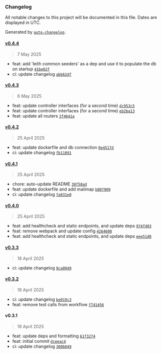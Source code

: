 ### Changelog

All notable changes to this project will be documented in this file. Dates are displayed in UTC.

Generated by [`auto-changelog`](https://github.com/CookPete/auto-changelog).

#### [v0.4.4](https://github.com/datr-tech/api-dolomite/compare/v0.4.3...v0.4.4)

> 7 May 2025

- feat: add 'leith common seeders' as a dep and use it to populate the db on startup [`41be02f`](https://github.com/datr-tech/api-dolomite/commit/41be02f48215c1b7f704a7b6f490d8381db9e80c)
- ci: update changelog [`abb62df`](https://github.com/datr-tech/api-dolomite/commit/abb62dfcbd7a3db9ebbcb590d525d0b61c3c5bfe)

#### [v0.4.3](https://github.com/datr-tech/api-dolomite/compare/v0.4.2...v0.4.3)

> 6 May 2025

- feat: update controller interfaces (for a second time) [`dc953c5`](https://github.com/datr-tech/api-dolomite/commit/dc953c5f6c3d04103e1056c949f89c8237ebee0b)
- feat: update controller interfaces (for a second time) [`eb2ba13`](https://github.com/datr-tech/api-dolomite/commit/eb2ba13ed0d5c35fb29537c040e634a0d0c9d656)
- feat: update all routers [`3f4641a`](https://github.com/datr-tech/api-dolomite/commit/3f4641a242cb257b80a24f63a4a99f188df1238a)

#### [v0.4.2](https://github.com/datr-tech/api-dolomite/compare/v0.4.1...v0.4.2)

> 25 April 2025

- feat: update dockerfile and db connection [`0e4517d`](https://github.com/datr-tech/api-dolomite/commit/0e4517d3001f4c95285c8408416357978b98aad6)
- ci: update changelog [`fb11091`](https://github.com/datr-tech/api-dolomite/commit/fb11091baf50c637c8e334787776418900781248)

#### [v0.4.1](https://github.com/datr-tech/api-dolomite/compare/v0.4.0...v0.4.1)

> 25 April 2025

- chore: auto-update README [`30f58ad`](https://github.com/datr-tech/api-dolomite/commit/30f58ad250f9c64524ec280113f238142ad5adff)
- feat: update dockerfile and add mailmap [`b807909`](https://github.com/datr-tech/api-dolomite/commit/b807909d3e645f9575a0f558a7020086b0e63be0)
- ci: update changelog [`fa031e0`](https://github.com/datr-tech/api-dolomite/commit/fa031e0326b7e2c5290a096dff6f6d432dee67e0)

#### [v0.4.0](https://github.com/datr-tech/api-dolomite/compare/v0.3.3...v0.4.0)

> 25 April 2025

- feat: add healthcheck and static endpoints, and update deps [`974fd03`](https://github.com/datr-tech/api-dolomite/commit/974fd0390f967d0ab57408419d1c7f0ea63bd529)
- feat: remove webpack and update config [`4264600`](https://github.com/datr-tech/api-dolomite/commit/4264600fdfc3de7f9b41a474f902c452a524fcc2)
- feat: add healthcheck and static endpoints, and update deps [`eee51d0`](https://github.com/datr-tech/api-dolomite/commit/eee51d02ff2241e4b3c4fd3b1b74cfd29140ca08)

#### [v0.3.3](https://github.com/datr-tech/api-dolomite/compare/v0.3.2...v0.3.3)

> 18 April 2025

- ci: update changelog [`9ca0949`](https://github.com/datr-tech/api-dolomite/commit/9ca094937007f75a3be608bfab9bd2ed27fc8e1d)

#### [v0.3.2](https://github.com/datr-tech/api-dolomite/compare/v0.3.1...v0.3.2)

> 18 April 2025

- ci: update changelog [`be019c3`](https://github.com/datr-tech/api-dolomite/commit/be019c34453e6e901e8f2aa921c8a22415f0dc37)
- feat: remove test calls from workflow [`f741456`](https://github.com/datr-tech/api-dolomite/commit/f7414567f2d916b2f7f8f5fda12420826735a9c9)

#### v0.3.1

> 18 April 2025

- feat: update deps and formatting [`61f3274`](https://github.com/datr-tech/api-dolomite/commit/61f3274da3723b12c6751f74a8bd6c50ced29f11)
- feat: initial commit [`dceeac4`](https://github.com/datr-tech/api-dolomite/commit/dceeac4d22cedff76ae263dbbe7665cd0d52ed0f)
- ci: update changelog [`300b049`](https://github.com/datr-tech/api-dolomite/commit/300b0497e455ca61121c871869608c72c188af9c)
